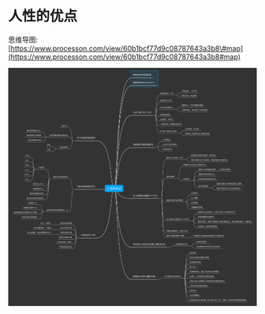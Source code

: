 # 人性的优点

思维导图:  [https://www.processon.com/view/60b1bcf77d9c08787643a3b8\#map](https://www.processon.com/view/60b1bcf77d9c08787643a3b8#map)

![](.gitbook/assets/ru-he-guan-li-zi-ji-shi-fen-zhong-ri-zhi-.png)

